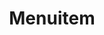 ---
layout: pattern.njk
key: menuitem-lean_en
title: Menuitem
parent: components-lean_en
image: lean/overview/menu-item.webp
keywords: menu-item, item, menu, link, action
order: 170
---